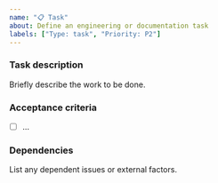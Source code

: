 ```yaml
---
name: "📋 Task"
about: Define an engineering or documentation task
labels: ["Type: task", "Priority: P2"]
---
```


### Task description

Briefly describe the work to be done.

### Acceptance criteria

- [ ] …

### Dependencies

List any dependent issues or external factors.